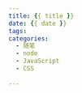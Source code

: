 ```yaml
---
title: {{ title }}
date: {{ date }}
tags: 
categories:
  - 随笔
  - node
  - JavaScript
  - CSS
    
---
```

